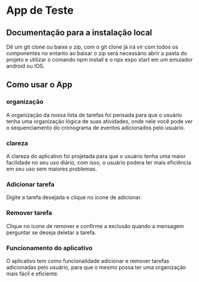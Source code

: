 <h1>App de Teste</h1>
<h2>Documentação para a instalação local</h2>
Dê um git clone ou baixe o zip, com o git clone já irá vir com todos os componentes no entanto ao baixar o zip será necessário abrir a pasta do projeto e utilizar o comando npm install e o npx expo start em um emulador android ou IOS.

<h2>Como usar o App</h2>
<h3>organização</h3>
A organização da nossa lista de tarefas foi pensada para que o usuário tenha uma organização lógica de suas atividades, onde nele você pode ver o sequenciamento do cronograma de eventos adicionados pelo usuário.

<h3>clareza</h3>
A clareza do aplicativo foi projetada para que o usuário tenha uma maior facilidade no seu uso diário, com isso, o usuário podera ter mais eficiência em seu uso sem maiores problemas.

<h3>Adicionar tarefa</h3>
Digite a tarefa desejada e clique no ícone de adicionar.

<h3>Remover tarefa</h3>
Clique no ícone de remover e confirme a exclusão quando a mensagem perguntar se deseja deletar a tarefa.

<h3>Funcionamento do aplicativo</h3>
O aplicativo tem como funcionalidade adicionar e remover tarefas adicionadas pelo usuário, para que o mesmo possa ter uma organização mais fácil e eficiente.
